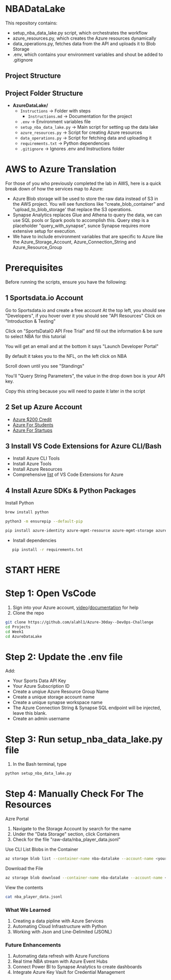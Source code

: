 # NBADataLake
This repository contains:
- setup_nba_data_lake.py script, which orchestrates the workflow
- azure_resources.py, which creates the Azure resources dynamically
- data_operations.py, fetches data from the API and uploads it to Blob Storage
- .env, which contains your environment variables and shout be added to .gitignore

## **Project Structure**

## Project Folder Structure
- **AzureDataLake/**
    - `Instructions` → Folder with steps
      - `Instructions.md` → Documentation for the project
  - `.env` → Environment variables file
  - `setup_nba_data_lake.py` → Main script for setting up the data lake
  - `azure_resources.py` → Script for creating Azure resources
  - `data_operations.py` → Script for fetching data and uploading it
  - `requirements.txt` → Python dependencies
  - `.gitignore` → Ignores .env and Instructions folder

# AWS to Azure Translation

For those of you who previously completed the lab in AWS, here is a quick break down of how the services map to Azure:

- Azure Blob storage will be used to store the raw data instead of S3 in the AWS project. You will see functions like "create_blob_container" and "upload_to_blob_storage' that replace the S3 operations.
- Synapse Analytics replaces Glue and Athena to query the data, we can use SQL pools or Spark pools to accomplish this. Query step is a placeholder "query_with_synapse", sunce Synapse requires more extensive setup for execution.
- We have to include environment variables that are specific to Azure like the Azure_Storage_Account, Azure_Connection_String and Azure_Resource_Group


# Prerequisites
Before running the scripts, ensure you have the following:

## **1** Sportsdata.io Account

Go to Sportsdata.io and create a free account
At the top left, you should see "Developers", if you hover over it you should see "API Resources"
Click on "Introduction & Testing"

Click on "SportsDataIO API Free Trial" and fill out the information & be sure to select NBA for this tutorial

You will get an email and at the bottom it says "Launch Developer Portal"

By default it takes you to the NFL, on the left click on NBA

Scroll down until you see "Standings"

You'll "Query String Parameters", the value in the drop down box is your API key. 

Copy this string because you will need to paste it later in the script

## **2** Set up Azure Account
- [Azure $200 Credit](https://azure.microsoft.com/en-us/pricing/purchase-options/azure-account/search?ef_id=_k_Cj0KCQiA-5a9BhCBARIsACwMkJ67jIcqe3S-QU-D_O1aHxhjC1WkH61u0loQD0H5-tu3OJsRpoy8uz4aAnepEALw_wcB_k_&OCID=AIDcmm5edswduu_SEM__k_Cj0KCQiA-5a9BhCBARIsACwMkJ67jIcqe3S-QU-D_O1aHxhjC1WkH61u0loQD0H5-tu3OJsRpoy8uz4aAnepEALw_wcB_k_&gad_source=1&gclid=Cj0KCQiA-5a9BhCBARIsACwMkJ67jIcqe3S-QU-D_O1aHxhjC1WkH61u0loQD0H5-tu3OJsRpoy8uz4aAnepEALw_wcB)
- [Azure For Students](https://azure.microsoft.com/en-us/free/students)
- [Azure For Startups](https://www.microsoft.com/en-us/startups)

## **3** Install VS Code Extensions for Azure CLI/Bash
- Install Azure CLI Tools
- Install Azure Tools
- Install Azure Resources
- Comprehensive [list](https://code.visualstudio.com/docs/azure/overview) of VS Code Extensions for Azure 

## **4** Install Azure SDKs & Python Packages
Install Python
```bash
brew install python
```

```bash
python3 -m ensurepip --default-pip
```

```bash
pip install azure-identity azure-mgmt-resource azure-mgmt-storage azure-mgmt-synapse azure-storage-blob python-dotenv requests
```

- Install dependencies
```bash
   pip install -r requirements.txt
```

# START HERE 
# Step 1: Open VsCode

1. Sign into your Azure account, [video](https://www.youtube.com/watch?v=kAbKjr3geW4)/[documentation](https://code.visualstudio.com/docs/azure/gettingstarted#:~:text=Select%20the%20Azure%20icon%20in,services%20right%20from%20VS%20Code.) for help
2. Clone the repo
```bash
git clone https://github.com/alahl1/Azure-30day--DevOps-Challenge
cd Projects
cd Week1
cd AzureDataLake
```
# Step 2: Update the .env file
Add:
- Your Sports Data API Key
- Your Azure Subscription ID
- Create a unqiue Azure Resource Group Name
- Create a unique storage account name
- Create a unique synapse workspace name
- The Azure Connection String & Synapse SQL endpoint will be injected, leave this blank.
- Create an admin username

# Step 3: Run setup_nba_data_lake.py file
1.  In the Bash terminal, type
```bash
python setup_nba_data_lake.py
```

# Step 4: Manually Check For The Resources
Azre Portal
1. Navigate to the Storage Account by search for the name
2. Under the "Data Storage" section, click Containers
3. Check for the file "raw-data/nba_player_data.jsonl"

Use CLI 
List Blobs in the Container
```bash
az storage blob list --container-name nba-datalake --account-name <your_storage_account_name> --query "[].name" --output table
```

Download the File
```bash
az storage blob download --container-name nba-datalake --account-name <your_storage_account_name> --name raw-data/nba_player_data.jsonl --file nba_player_data.jsonl
```
View the contents
```bash
cat nba_player_data.jsonl
```

### **What We Learned**
1. Creating a data pipline with Azure Services
2. Automating Cloud Infrastructure with Python
3. Working with Json and Line-Delimited (JSONL)

### **Future Enhancements**
1. Automating data refresh with Azure Functions
2. Real time NBA stream with Azure Event Hubs
3. Connect Power BI to Synapse Analytics to create dashboards
4. Integrate Azure Key Vault for Credential Management
